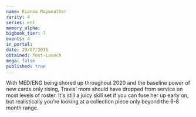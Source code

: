```yaml
---
name: Rianna Mayweather
rarity: 4
series: ent
memory_alpha:
bigbook_tier: 7
events: 4
in_portal:
date: 29/07/2016
obtained: Post-Launch
mega: false
published: true
---
```


With MED/ENG being shored up throughout 2020 and the baseline power of new cards only rising, Travis' mom should have dropped from service on most levels of roster. It's still a juicy skill set if you can fuse her up early on, but realistically you're looking at a collection piece only beyond the 6-8 month range.
